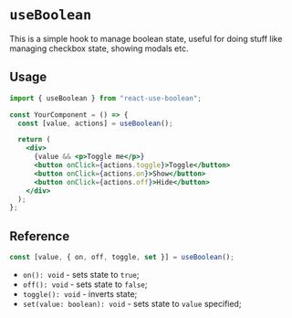 # `useBoolean`

This is a simple hook to manage boolean state, useful for doing stuff like managing checkbox state, showing modals etc.

## Usage

```jsx
import { useBoolean } from "react-use-boolean";

const YourComponent = () => {
  const [value, actions] = useBoolean();

  return (
    <div>
      {value && <p>Toggle me</p>}
      <button onClick={actions.toggle}>Toggle</button>
      <button onClick={actions.on}>Show</button>
      <button onClick={actions.off}>Hide</button>
    </div>
  );
};
```

## Reference

```ts
const [value, { on, off, toggle, set }] = useBoolean();
```

- `on(): void` - sets state to `true`;
- `off(): void` - sets state to `false`;
- `toggle(): void` - inverts state;
- `set(value: boolean): void` - sets state to `value` specified;
